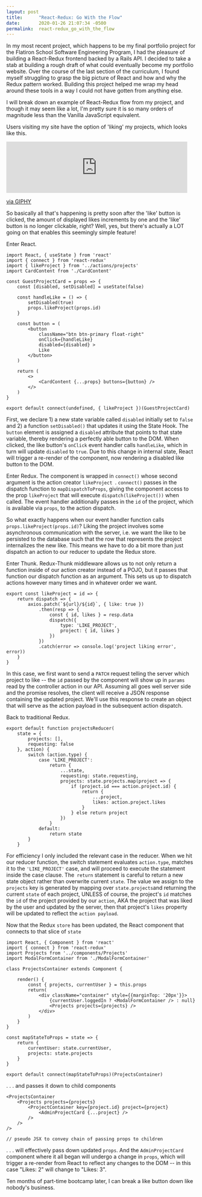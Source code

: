 ```yaml
---
layout: post
title:      "React-Redux: Go With the Flow"
date:       2020-01-26 21:07:34 -0500
permalink:  react-redux_go_with_the_flow
---
```


In my most recent project, which happens to be my final portfolio project for the Flatiron School Software Engineering Program, I had the pleasure of building a React-Redux frontend backed by a Rails API. I decided to take a stab at building a rough draft of what could eventually become my portfolio website. Over the course of the last section of the curriculum, I found myself struggling to grasp the big picture of React and how and why the Redux pattern worked. Building this project helped me wrap my head around these tools in a way I could not have gotten from anything else. 

I will break down an example of React-Redux flow from my project, and though it may seem like a lot, I'm pretty sure it is so many orders of magnitude less than the Vanilla JavaScript equivalent.

Users visiting my site have the option of 'liking' my projects, which looks like this.

<iframe src="https://giphy.com/embed/J2hFwj9d0VyVUn6t2C" width="480" height="136" frameBorder="0" class="giphy-embed" allowFullScreen></iframe><p><a href="https://giphy.com/gifs/J2hFwj9d0VyVUn6t2C">via GIPHY</a></p>
So basically all that's happening is pretty soon after the 'like' button is clicked, the amount of displayed likes increments by one and the 'like' button is no longer clickable, right? Well, yes, but there's actually a LOT going on that enables this seemingly simple feature!

Enter React.
```
import React, { useState } from 'react'
import { connect } from 'react-redux'
import { likeProject } from '../actions/projects'
import CardContent from './CardContent'

const GuestProjectCard = props => {
    const [disabled, setDisabled] = useState(false)

    const handleLike = () => {
        setDisabled(true)
        props.likeProject(props.id)
    }

    const button = (
        <button 
            className="btn btn-primary float-right" 
            onClick={handleLike}
            disabled={disabled} >
            Like
        </button>
    )

    return (
        <>
            <CardContent {...props} buttons={button} />
        </>
    )
}

export default connect(undefined, { likeProject })(GuestProjectCard)
```
First, we declare 1) a new state variable called `disabled` initially set to `false` and 2) a function `setDisabled()` that updates it using the State Hook. The `button` element is assigned a `disabled` attribute that points to that state variable, thereby rendering a perfectly able button to the DOM. When clicked, the like button's `onClick` event handler calls `handleLike`, which in turn will update `disabled` to `true`. Due to this change in internal state, React will trigger a re-render of the component, now rendering a disabled like button to the DOM. 

Enter Redux. The component is wrapped in `connect()` whose second argument is the action creator `likeProject `. `connect()` passes in the dispatch function to `mapDispatchToProps`, giving the component access to the prop `likeProject` that will execute `dispatch(likeProject())` when called. The event handler additionally passes in the `id` of the project, which is available via `props`, to the action dispatch.

So what exactly happens when our event handler function calls `props.likeProject(props.id)`? Liking the project involves some asynchronous communication with the server, i.e. we want the like to be persisted to the database such that the row that represents the project internalizes the new like. This means we have to do a bit more than just dispatch an action to our reducer to update the Redux store.

Enter Thunk. Redux-Thunk middleware allows us to not only return a function inside of our action creator instead of a POJO, but it passes that function our dispatch function as an argument. This sets us up to dispatch actions however many times and in whatever order we want. 
```
export const likeProject = id => {
    return dispatch => {
        axios.patch(`${url}/${id}`, { like: true })
            .then(resp => {
                const { id, likes } = resp.data
                dispatch({
                    type: 'LIKE_PROJECT',
                    project: { id, likes }
                })
            })
            .catch(error => console.log('project liking error', error))
    }
}
```
In this case, we first want to send a `PATCH` request telling the server which project to like -- the `id` passed by the component will show up in `params` read by the controller action in our API. Assuming all goes well server side and the promise resolves, the client will receive a JSON response containing the updated project. We'll use this response to create an object that will serve as the action payload in the subsequent action dispatch.

Back to traditional Redux.
```
export default function projectsReducer(
    state = {
        projects: [],
        requesting: false
    }, action) {
        switch (action.type) {
            case 'LIKE_PROJECT':
                return {
                    ...state,
                    requesting: state.requesting,
                    projects: state.projects.map(project => {
                        if (project.id === action.project.id) {
                            return {
                                ...project,
                                likes: action.project.likes
                            }
                        } else return project
                    })
                }
            default:
                return state
        }
    }
```
For efficiency I only included the relevant case in the reducer. When we hit our reducer function, the switch statement evaluates `action.type`, matches it to the `'LIKE_PROJECT'` case, and will proceed to execute the statement inside the case clause. The` return` statement is careful to return a new state object rather than overwrite current `state`. The value we assign to the `projects` key is generated by mapping over `state.projects`and returning the current `state` of each project, UNLESS of course, the project's `id` matches the `id` of the project provided by our `action`, AKA the project that was liked by the user and updated by the server, then that project's `likes` property will be updated to reflect the `action payload`.

Now that the Redux `store` has been updated, the React component that connects to that slice of `state` 
```
import React, { Component } from 'react'
import { connect } from 'react-redux'
import Projects from '../components/Projects'
import ModalFormContainer from './ModalFormContainer'

class ProjectsContainer extends Component {

    render() {
        const { projects, currentUser } = this.props
        return(
            <div className="container" style={{marginTop: '20px'}}>
                {currentUser.loggedIn ? <ModalFormContainer /> : null}
                <Projects projects={projects} />
            </div>
        )
    }
}

const mapStateToProps = state => {
    return {
        currentUser: state.currentUser,
        projects: state.projects
    }
}

export default connect(mapStateToProps)(ProjectsContainer)
```
. . . and passes it down to child components 
```
<ProjectsContainer 
    <Projects projects={projects} 
        <ProjectContainer key={project.id} project={project} 
            <AdminProjectCard {...project} />
        />
    />
/>

// pseudo JSX to convey chain of passing props to children
```
. . . will effectively pass down updated `props`. And the `AdminProjectCard` component where it all began will undergo a change in `props`, which will trigger a re-render from React to reflect any changes to the DOM -- in this case "Likes: 2" will change to "Likes: 3". 

Ten months of part-time bootcamp later, I can break a like button down like nobody's business. 

